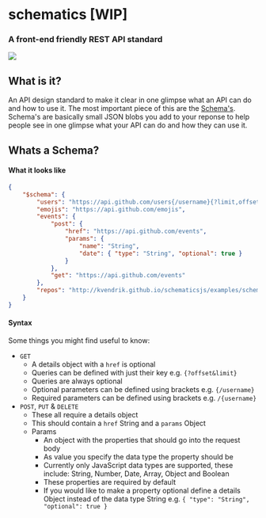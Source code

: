 # schematics [WIP]
### A front-end friendly REST API standard

![](http://data.whicdn.com/images/72152445/large.gif)

## What is it?
An API design standard to make it clear in one glimpse what an API can do and how to use it. The most important piece of this are the [Schema's](#schemas). Schema's are basically small JSON blobs you add to your reponse to help people see in one glimpse what your API can do and how they can use it.

## Whats a Schema?

#### What it looks like
```json
{
    "$schema": {
        "users": "https://api.github.com/users{/username}{?limit,offset}",
        "emojis": "https://api.github.com/emojis",
        "events": {
            "post": {
                "href": "https://api.github.com/events",
                "params": {
                    "name": "String",
                    "date": { "type": "String", "optional": true }
                }
            },
            "get": "https://api.github.com/events"
        },
        "repos": "http://kvendrik.github.io/schematicsjs/examples/schema-repos.json"
    }
}
```

#### Syntax
Some things you might find useful to know:

* `GET`
    * A details object with a `href` is optional
    * Queries can be defined with just their key e.g. `{?offset&limit}`
    * Queries are always optional
    * Optional parameters can be defined using brackets e.g. `{/username}`
    * Required parameters can be defined using brackets e.g. `/{username}`
* `POST`, `PUT` & `DELETE`
    * These all require a details object
    * This should contain a `href` String and a `params` Object
    * Params
        * An object with the properties that should go into the request body
        * As value you specify the data type the property should be
        * Currently only JavaScript data types are supported, these include: String, Number, Date, Array, Object and Boolean
        * These properties are required by default
        * If you would like to make a property optional define a details Object instead of the data type String e.g. `{ "type": "String", "optional": true }`

